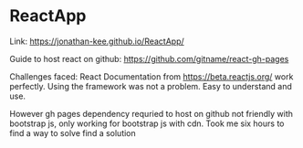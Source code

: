 # ReactApp
Link: https://jonathan-kee.github.io/ReactApp/

Guide to host react on github: https://github.com/gitname/react-gh-pages


Challenges faced:
React Documentation from https://beta.reactjs.org/ work perfectly. Using the framework was not a problem. Easy to understand and use.

However gh pages dependency requried to host on github not friendly with bootstrap js, only working for bootstrap js with cdn. Took me six hours to find a way to solve find a solution
